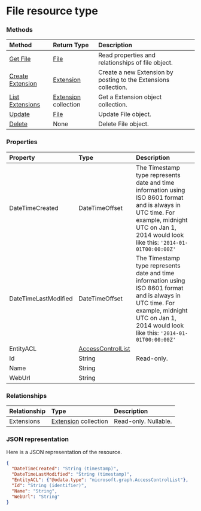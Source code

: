 # File resource type




### Methods

| Method		   | Return Type	|Description|
|:---------------|:--------|:----------|
|[Get File](../api/file_get.md) | [File](file.md) |Read properties and relationships of file object.|
|[Create Extension](../api/file_post_extensions.md) |[Extension](extension.md)| Create a new Extension by posting to the Extensions collection.|
|[List Extensions](../api/file_list_extensions.md) |[Extension](extension.md) collection| Get a Extension object collection.|
|[Update](../api/file_update.md) | [File](file.md)	|Update File object. |
|[Delete](../api/file_delete.md) | None |Delete File object. |

### Properties
| Property	   | Type	|Description|
|:---------------|:--------|:----------|
|DateTimeCreated|DateTimeOffset|The Timestamp type represents date and time information using ISO 8601 format and is always in UTC time. For example, midnight UTC on Jan 1, 2014 would look like this: `'2014-01-01T00:00:00Z'`|
|DateTimeLastModified|DateTimeOffset|The Timestamp type represents date and time information using ISO 8601 format and is always in UTC time. For example, midnight UTC on Jan 1, 2014 would look like this: `'2014-01-01T00:00:00Z'`|
|EntityACL|[AccessControlList](accesscontrollist.md)||
|Id|String| Read-only.|
|Name|String||
|WebUrl|String||

### Relationships
| Relationship | Type	|Description|
|:---------------|:--------|:----------|
|Extensions|[Extension](extension.md) collection| Read-only. Nullable.|

### JSON representation

Here is a JSON representation of the resource.

<!-- {
  "blockType": "resource",
  "optionalProperties": [

  ],
  "@odata.type": "microsoft.graph.File"
}-->

```json
{
  "DateTimeCreated": "String (timestamp)",
  "DateTimeLastModified": "String (timestamp)",
  "EntityACL": {"@odata.type": "microsoft.graph.AccessControlList"},
  "Id": "String (identifier)",
  "Name": "String",
  "WebUrl": "String"
}

```

<!-- uuid: 8fcb5dbc-d5aa-4681-8e31-b001d5168d79
2015-10-25 14:57:30 UTC -->
<!-- {
  "type": "#page.annotation",
  "description": "File resource",
  "keywords": "",
  "section": "documentation",
  "tocPath": ""
}-->